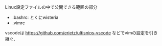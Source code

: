Linux設定ファイルの中で公開できる範囲の部分
- .bashrc: とくにwisteria
- .vimrc

vscodeは https://github.com/erietz/ultisnips-vscode などでvimの設定を引き継ぐ．
